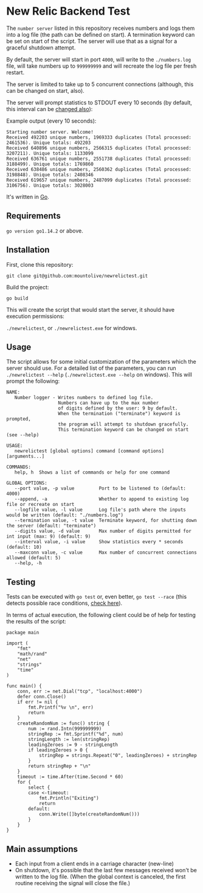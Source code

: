 # New Relic Backend Test

The `number server` listed in this repository receives numbers and logs them into a log file 
(the path can be defined on start). A termination keyword can be set on start of the script. The server
will use that as a signal for a graceful shutdown attempt.

By default, the server will start in port `4000`, will write to the `./numbers.log` file,
will take numbers up to `999999999` and will recreate the log file per fresh restart.

The server is limited to take up to 5 concurrent connections (although, this can be changed on start, also).

The server will prompt statistics to STDOUT every 10 seconds (by default, this interval can be [changed also](#usage)):

Example output (every 10 seconds):
```
Starting number server. Welcome!
Received 492203 unique numbers, 1969333 duplicates (Total processed: 2461536). Unique totals: 492203
Received 640896 unique numbers, 2566315 duplicates (Total processed: 3207211). Unique totals: 1133099
Received 636761 unique numbers, 2551738 duplicates (Total processed: 3188499). Unique totals: 1769860
Received 638486 unique numbers, 2560362 duplicates (Total processed: 3198848). Unique totals: 2408346
Received 619657 unique numbers, 2487099 duplicates (Total processed: 3106756). Unique totals: 3028003

```

It's written in [Go](https://golang.org/).

## Requirements

`go version go1.14.2` or above.

## Installation

First, clone this repository:

`git clone git@github.com:mountolive/newrelictest.git`

Build the project:

`go build`

This will create the script that would start the server, it should have execution permissions:

`./newrelictest`, or `./newrelictest.exe` for windows.

## Usage

The script allows for some initial customization of the parameters which the server should use.
For a detailed list of the parameters, you can run `./newrelictest --help` (`./newrelictest.exe --help` on windows). This will prompt the following:

```
NAME:
   Number logger - Writes numbers to defined log file.
                   Numbers can have up to the max number
                   of digits defined by the user: 9 by default.
                   When the termination ("terminate") keyword is prompted,
                   the program will attempt to shutdown gracefully.
                   This termination keyword can be changed on start (see --help)

USAGE:
   newrelictest [global options] command [command options] [arguments...]

COMMANDS:
   help, h  Shows a list of commands or help for one command

GLOBAL OPTIONS:
   --port value, -p value         Port to be listened to (default: 4000)
   --append, -a                   Whether to append to existing log file or recreate on start
   --logfile value, -l value      Log file's path where the inputs would be written (default: "./numbers.log")
   --termination value, -t value  Terminate keyword, for shutting down the server (default: "terminate")
   --digits value, -d value       Max number of digits permitted for int input (max: 9) (default: 9)
   --interval value, -i value     Show statistics every * seconds (default: 10)
   --maxconn value, -c value      Max number of concurrent connections allowed (default: 5)
   --help, -h
```

## Testing

Tests can be executed with `go test` or, even better,  `go test --race` (this detects possible race conditions, [check here](https://golang.org/doc/articles/race_detector.html)). 

In terms of actual execution, the following client could be of help for testing the results of the script:

```
package main

import (
	"fmt"
	"math/rand"
	"net"
	"strings"
	"time"
)

func main() {
	conn, err := net.Dial("tcp", "localhost:4000")
	defer conn.Close()
	if err != nil {
		fmt.Printf("%v \n", err)
		return
	}
	createRandomNum := func() string {
		num := rand.Intn(999999999)
		stringRep := fmt.Sprintf("%d", num)
		stringLength := len(stringRep)
		leadingZeroes := 9 - stringLength
		if leadingZeroes > 0 {
			stringRep = strings.Repeat("0", leadingZeroes) + stringRep
		}
		return stringRep + "\n"
	}
	timeout := time.After(time.Second * 60)
	for {
		select {
		case <-timeout:
			fmt.Println("Exiting")
			return
		default:
			conn.Write([]byte(createRandomNum()))
		}
	}
}
```

## Main assumptions

- Each input from a client ends in a carriage character (new-line)
- On shutdown, it's possible that the last few messages received won't be written to the log file.
    (When the global context is canceled, the first routine receiving the signal will close the file.)

